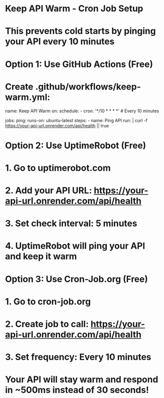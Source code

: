 # Keep API Warm - Cron Job Setup
# This prevents cold starts by pinging your API every 10 minutes

# Option 1: Use GitHub Actions (Free)
# Create .github/workflows/keep-warm.yml:

name: Keep API Warm
on:
  schedule:
    - cron: '*/10 * * * *'  # Every 10 minutes

jobs:
  ping:
    runs-on: ubuntu-latest
    steps:
      - name: Ping API
        run: |
          curl -f https://your-api-url.onrender.com/api/health || true

# Option 2: Use UptimeRobot (Free)
# 1. Go to uptimerobot.com
# 2. Add your API URL: https://your-api-url.onrender.com/api/health
# 3. Set check interval: 5 minutes
# 4. UptimeRobot will ping your API and keep it warm

# Option 3: Use Cron-Job.org (Free)
# 1. Go to cron-job.org
# 2. Create job to call: https://your-api-url.onrender.com/api/health
# 3. Set frequency: Every 10 minutes

# Your API will stay warm and respond in ~500ms instead of 30 seconds!
